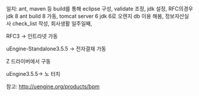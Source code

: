 일지: ant, maven 등 build를 통해 eclipse 구성, validate 조정, jdk 설정, 
      RFC의경우 jdk 8  ant build 8 가동, tomcat server 6 jdk 6로 
      오렌지 db 이용 해봄, 정보자산실사 check_list 작성, 회사생활 일주일째, 





RFC3 -> 인트라넷 가동





uEngine-Standalone3.5.5 -> 전자결재 가동

Z 드라이버에서 구동


uEngine3.5.5-> 노 터치

참고: http://uengine.org/products/bpm

